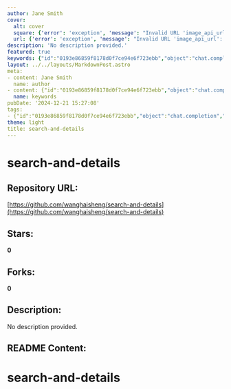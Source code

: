 ```yaml
---
author: Jane Smith
cover:
  alt: cover
  square: {'error': 'exception', 'message': "Invalid URL 'image_api_url': No scheme supplied. Perhaps you meant https://image_api_url?"}
  url: {'error': 'exception', 'message': "Invalid URL 'image_api_url': No scheme supplied. Perhaps you meant https://image_api_url?"}
description: 'No description provided.'
featured: true
keywords: {"id":"0193e86859f8178d0f7ce94e6f723ebb","object":"chat.completion","created":1734770973,"model":"Qwen/Qwen2.5-7B-Instruct","choices":[{"index":0,"message":{"role":"assistant","content":"Keywords: search, details\n\nTags: #search-and-details"},"finish_reason":"stop"}],"usage":{"prompt_tokens":50,"completion_tokens":12,"total_tokens":62},"system_fingerprint":""}
layout: ../../layouts/MarkdownPost.astro
meta:
- content: Jane Smith
  name: author
- content: {"id":"0193e86859f8178d0f7ce94e6f723ebb","object":"chat.completion","created":1734770973,"model":"Qwen/Qwen2.5-7B-Instruct","choices":[{"index":0,"message":{"role":"assistant","content":"Keywords: search, details\n\nTags: #search-and-details"},"finish_reason":"stop"}],"usage":{"prompt_tokens":50,"completion_tokens":12,"total_tokens":62},"system_fingerprint":""}
  name: keywords
pubDate: '2024-12-21 15:27:08'
tags:
- {"id":"0193e86859f8178d0f7ce94e6f723ebb","object":"chat.completion","created":1734770973,"model":"Qwen/Qwen2.5-7B-Instruct","choices":[{"index":0,"message":{"role":"assistant","content":"Keywords: search, details\n\nTags: #search-and-details"},"finish_reason":"stop"}],"usage":{"prompt_tokens":50,"completion_tokens":12,"total_tokens":62},"system_fingerprint":""}
theme: light
title: search-and-details
---
```


# search-and-details

## Repository URL: 
[https://github.com/wanghaisheng/search-and-details](https://github.com/wanghaisheng/search-and-details)

## Stars: 
**0**

## Forks: 
**0**

## Description: 
No description provided.

## README Content: 
# search-and-details
